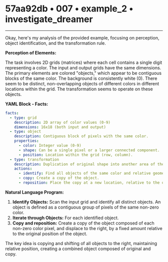 # 57aa92db • 007 • example_2 • investigate_dreamer

---
Okay, here's my analysis of the provided example, focusing on perception, object identification, and the transformation rule.

**Perception of Elements:**

The task involves 2D grids (matrices) where each cell contains a single digit representing a color. The input and output grids have the same dimensions. The primary elements are colored "objects," which appear to be contiguous blocks of the same color. The background is consistently white (0). There seem to be distinct, non-overlapping objects of different colors in different locations within the grid. The transformation seems to operate on these objects.

**YAML Block - Facts:**



```yaml
facts:
  - type: grid
    description: 2D array of color values (0-9)
    dimensions: 16x18 (both input and output)
  - type: object
    description: Contiguous block of pixels with the same color.
    properties:
      - color: Integer value (0-9)
      - shape: Can be a single pixel or a larger connected component.
      - position: Location within the grid (row, column).
  - type: transformation
    description: Duplication of original shape into another area of the grid
    actions:
      - identify: Find all objects of the same color and relative geometry
      - copy: Create a copy of the object.
      - reposition: Place the copy at a new location, relative to the original position, maintaining relative position.
```



**Natural Language Program:**

1.  **Identify Objects:** Scan the input grid and identify all distinct objects. An object is defined as a contiguous group of pixels of the same non-zero color.
2.  **Iterate through Objects:** For each identified object.
3.  **Copy and reposition:** Create a copy of the object composed of each non-zero color pixel, and displace to the right, by a fixed amount relative to the original position of the object.

The key idea is copying and shifting of all objects to the right, maintaining relative position, creating a combined object composed of original and copy.


